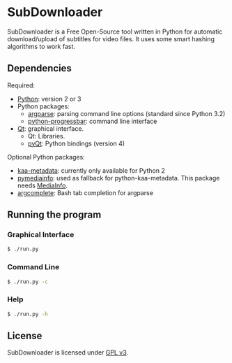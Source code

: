 # SubDownloader

SubDownloader is a Free Open-Source tool written in Python for automatic download/upload of subtitles for video files. It uses some smart hashing algorithms to work fast.

## Dependencies

Required:
- [Python]: version 2 or 3
- Python packages:
  * [argparse]: parsing command line options (standard since Python 3.2)
  * [python-progressbar]: command line interface
- [Qt]: graphical interface.
  * Qt: Libraries.
  * [pyQt]: Python bindings (version 4)

Optional Python packages:
- [kaa-metadata]: currently only available for Python 2
- [pymediainfo]: used as fallback for python-kaa-metadata. This package needs [MediaInfo](https://mediaarea.net).
- [argcomplete]: Bash tab completion for argparse

## Running the program

### Graphical Interface

```sh
$ ./run.py
```

### Command Line

```sh
$ ./run.py -c
```

### Help

```sh
$ ./run.py -h
```

## License

SubDownloader is licensed under [GPL v3].

   [Python]: <https://www.python.org/>
   [argparse]: <https://python.readthedocs.org/en/latest/library/argparse.html>
   [python-progressbar]: <https://github.com/niltonvolpato/python-progressbar>
   [Qt]: <https://www.qt.io/>
   [pyQt]: <https://riverbankcomputing.com/software/pyqt/intro>
   [kaa-metadata]: <https://github.com/freevo/kaa-metadata>
   [pymediainfo]: <https://pymediainfo.readthedocs.org/en/latest/>
   [argcomplete]: <https://argcomplete.readthedocs.org/>
   [GPL v3]: <https://www.gnu.org/licenses/gpl-3.0.html>
   